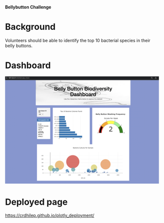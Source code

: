 **Bellybutton Challenge**

# Background
Volunteers should be able to identify the top 10 bacterial species in their belly buttons. 

# Dashboard

![Dashboard from Local Machine](resources/Local_ScreenShot.png)

# Deployed page
  https://crdhilep.github.io/plotly_deployment/
